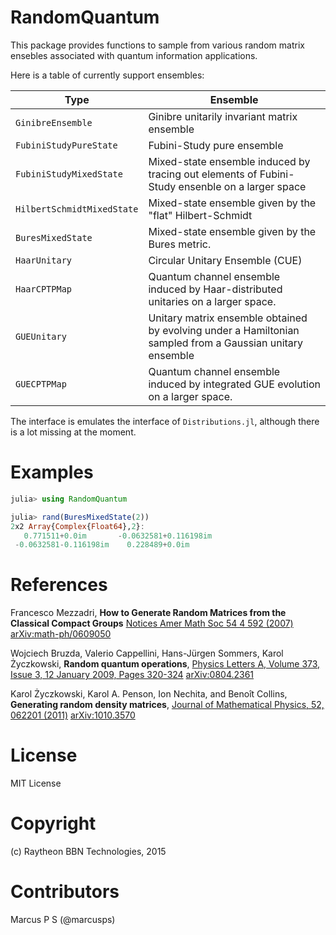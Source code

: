 # RandomQuantum

This package provides functions to sample from various random matrix ensebles
associated with quantum information applications.

Here is a table of currently support ensembles:

Type    | Ensemble
--------|----------
`GinibreEnsemble` | Ginibre unitarily invariant matrix ensemble
`FubiniStudyPureState` | Fubini-Study pure ensemble
`FubiniStudyMixedState` | Mixed-state ensemble induced by tracing out elements of Fubini-Study ensenble on a larger space
`HilbertSchmidtMixedState` | Mixed-state ensemble given by the "flat" Hilbert-Schmidt 
`BuresMixedState` | Mixed-state ensemble given by the Bures metric.
`HaarUnitary` | Circular Unitary Ensemble (CUE)
`HaarCPTPMap` | Quantum channel ensemble induced by Haar-distributed unitaries on a larger space.
`GUEUnitary` | Unitary matrix ensemble obtained by evolving under a Hamiltonian sampled from a Gaussian unitary ensemble
`GUECPTPMap` | Quantum channel ensemble induced by integrated GUE evolution on a larger space.

The interface is emulates the interface of `Distributions.jl`,
although there is a lot missing at the moment.

# Examples

```julia
julia> using RandomQuantum

julia> rand(BuresMixedState(2))
2x2 Array{Complex{Float64},2}:
   0.771511+0.0im       -0.0632581+0.116198im
 -0.0632581-0.116198im    0.228489+0.0im    
```

# References

Francesco Mezzadri, **How to Generate Random Matrices from the
Classical Compact Groups** [Notices Amer Math Soc 54 4 592
(2007)](http://www.ams.org/notices/200705/fea-mezzadri-web.pdf)
[arXiv:math-ph/0609050](http://arxiv.org/abs/math-ph/0609050)

Wojciech Bruzda, Valerio Cappellini, Hans-Jürgen Sommers, Karol
Życzkowski, **Random quantum operations**, [Physics Letters A, Volume 373,
Issue 3, 12 January 2009, Pages
320-324](http://www.sciencedirect.com/science/article/pii/S0375960108016885)
[arXiv:0804.2361](http://arxiv.org/abs/0804.2361)

Karol Życzkowski, Karol A. Penson, Ion Nechita, and Benoît Collins,
**Generating random density matrices**, [Journal of Mathematical
Physics, 52, 062201 (2011)](http://dx.doi.org/10.1063/1.3595693)
[arXiv:1010.3570](http://arxiv.org/abs/1010.3570)

# License

MIT License

# Copyright

(c) Raytheon BBN Technologies, 2015

# Contributors

Marcus P S (@marcusps)
